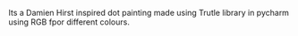 Its a Damien Hirst inspired dot painting  made using Trutle library in pycharm using RGB fpor different colours.
